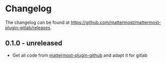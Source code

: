 # Changelog

The changelog can be found at https://github.com/mattermost/mattermost-plugin-gitlab/releases.

## 0.1.0 - unreleased

- Get all code from [mattermost-plugin-github](https://github.com/mattermost/mattermost-plugin-github/) and adapt it for gitlab
